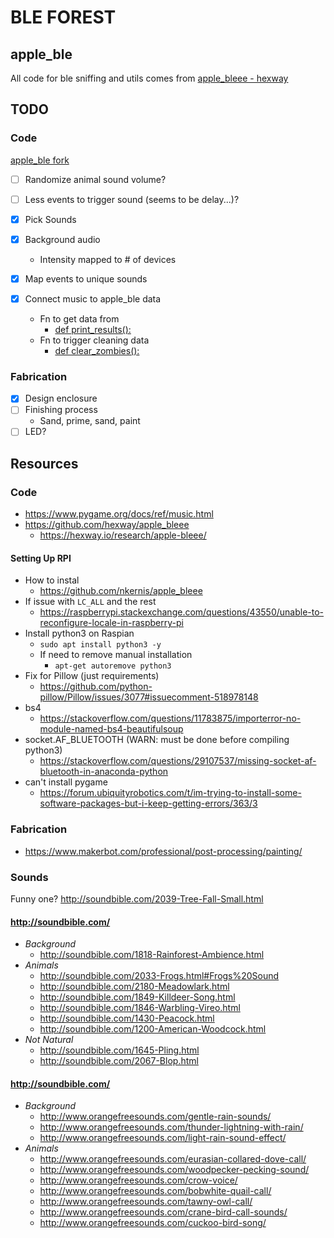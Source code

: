 # BLE FOREST

## apple_ble

All code for ble sniffing and utils comes from [apple_bleee - hexway ](https://github.com/hexway/apple_bleee)

## TODO

### Code

[apple_ble fork](https://github.com/nkernis/apple_bleee)

- [ ] Randomize animal sound volume?
- [ ] Less events to trigger sound (seems to be delay...)?

- [x] Pick Sounds
- [x] Background audio
	- Intensity mapped to # of devices
- [x] Map events to unique sounds
- [x] Connect music to apple_ble data
	- Fn to get data from
		- [def print_results():](https://github.com/nkernis/apple_bleee/blob/master/ble_read_state.py#L591)
	- Fn to trigger cleaning data
		- [def clear_zombies():](https://github.com/nkernis/apple_bleee/blob/master/ble_read_state.py#L577)

### Fabrication

- [x] Design enclosure
- [ ] Finishing process
	- Sand, prime, sand, paint
- [ ] LED?

## Resources

### Code

- https://www.pygame.org/docs/ref/music.html
- https://github.com/hexway/apple_bleee
	- https://hexway.io/research/apple-bleee/

#### Setting Up RPI

- How to instal
	- https://github.com/nkernis/apple_bleee
- If issue with `LC_ALL` and the rest
	- https://raspberrypi.stackexchange.com/questions/43550/unable-to-reconfigure-locale-in-raspberry-pi
- Install python3 on Raspian
	- `sudo apt install python3 -y`
	- If need to remove manual installation
		- `apt-get autoremove python3`
- Fix for Pillow (just requirements)
	- https://github.com/python-pillow/Pillow/issues/3077#issuecomment-518978148
- bs4
	- https://stackoverflow.com/questions/11783875/importerror-no-module-named-bs4-beautifulsoup
- socket.AF_BLUETOOTH (WARN: must be done before compiling python3)
	- https://stackoverflow.com/questions/29107537/missing-socket-af-bluetooth-in-anaconda-python
- can't install pygame
	- https://forum.ubiquityrobotics.com/t/im-trying-to-install-some-software-packages-but-i-keep-getting-errors/363/3

### Fabrication

- https://www.makerbot.com/professional/post-processing/painting/

### Sounds

Funny one? http://soundbible.com/2039-Tree-Fall-Small.html

#### http://soundbible.com/

- *Background*
	- http://soundbible.com/1818-Rainforest-Ambience.html
- *Animals*
	- http://soundbible.com/2033-Frogs.html#Frogs%20Sound
	- http://soundbible.com/2180-Meadowlark.html
	- http://soundbible.com/1849-Killdeer-Song.html
	- http://soundbible.com/1846-Warbling-Vireo.html
	- http://soundbible.com/1430-Peacock.html
	- http://soundbible.com/1200-American-Woodcock.html
- *Not Natural*
	- http://soundbible.com/1645-Pling.html
	- http://soundbible.com/2067-Blop.html

#### http://soundbible.com/

- *Background*
	- http://www.orangefreesounds.com/gentle-rain-sounds/
	- http://www.orangefreesounds.com/thunder-lightning-with-rain/
	- http://www.orangefreesounds.com/light-rain-sound-effect/
- *Animals*
	- http://www.orangefreesounds.com/eurasian-collared-dove-call/
	- http://www.orangefreesounds.com/woodpecker-pecking-sound/
	- http://www.orangefreesounds.com/crow-voice/
	- http://www.orangefreesounds.com/bobwhite-quail-call/
	- http://www.orangefreesounds.com/tawny-owl-call/
	- http://www.orangefreesounds.com/crane-bird-call-sounds/
	- http://www.orangefreesounds.com/cuckoo-bird-song/
